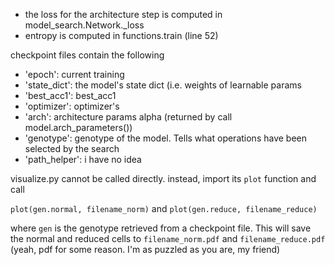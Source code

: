 - the loss for the architecture step is computed in model_search.Network._loss
- entropy is computed in functions.train (line 52)

checkpoint files contain the following
- 'epoch': current training
- 'state_dict': the model's state dict (i.e. weights of learnable params
- 'best_acc1': best_acc1
- 'optimizer': optimizer's
- 'arch': architecture params alpha (returned by call model.arch_parameters())
- 'genotype': genotype of the model. Tells what operations have been selected by the search
- 'path_helper': i have no idea

visualize.py cannot be called directly. instead, import its ``plot`` function and call

``plot(gen.normal, filename_norm)``
and
``plot(gen.reduce, filename_reduce)``

where ``gen`` is the genotype retrieved from a checkpoint file. This will save the normal and reduced cells to ``filename_norm.pdf`` and ``filename_reduce.pdf`` (yeah, pdf for some reason. I'm as puzzled as you are, my friend)
